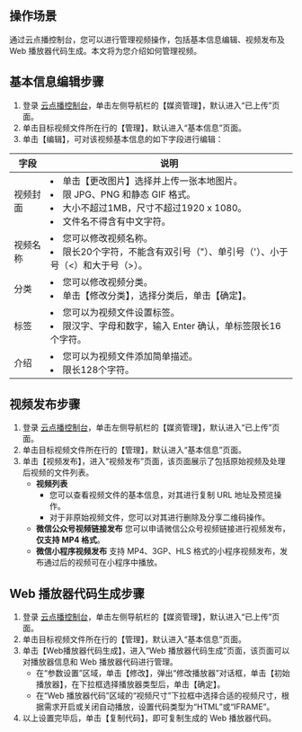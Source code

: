 ## 操作场景
通过云点播控制台，您可以进行管理视频操作，包括基本信息编辑、视频发布及 Web 播放器代码生成。本文将为您介绍如何管理视频。

## 基本信息编辑步骤
1. 登录 [云点播控制台](https://console.cloud.tencent.com/vod/overview)，单击左侧导航栏的【媒资管理】，默认进入“已上传”页面。
2. 单击目标视频文件所在行的【管理】，默认进入“基本信息”页面。
3. 单击【编辑】，可对该视频基本信息的如下字段进行编辑：

| 字段     | 说明                                                         |
| -------- | ------------------------------------------------------------ |
| 视频封面 | <li>单击【更改图片】选择并上传一张本地图片。<br><li>限 JPG、PNG 和静态 GIF 格式。<br><li>大小不超过1MB，尺寸不超过1920 x 1080。<br><li>文件名不得含有中文字符。 |
| 视频名称 |  <li>您可以修改视频名称。<br><li>限长20个字符，不能含有双引号（"）、单引号（'）、小于号（<）和大于号（>）。 |
|分类     |  <li>您可以修改视频分类。<br><li>单击【修改分类】，选择分类后，单击【确定】。 |
| 标签     | <li>您可以为视频文件设置标签。<br><li>限汉字、字母和数字，输入 Enter 确认，单标签限长16个字符。 |
| 介绍     | <li>您可以为视频文件添加简单描述。<br><li>限长128个字符。                |

## 视频发布步骤
1. 登录 [云点播控制台](https://console.cloud.tencent.com/vod/overview)，单击左侧导航栏的【媒资管理】，默认进入“已上传”页面。
2. 单击目标视频文件所在行的【管理】，默认进入“基本信息”页面。
3. 单击【视频发布】，进入“视频发布”页面，该页面展示了包括原始视频及处理后视频的文件列表。
	- **视频列表**
		- 您可以查看视频文件的基本信息，对其进行复制 URL 地址及预览操作。
		- 对于非原始视频文件，您可以对其进行删除及分享二维码操作。
	- **微信公众号视频链接发布**
		您可以申请微信公众号视频链接进行视频发布，**仅支持 MP4 格式**。
	- **微信小程序视频发布**
		支持 MP4、3GP、HLS 格式的小程序视频发布，发布通过后的视频可在小程序中播放。
	

## Web 播放器代码生成步骤
1. 登录 [云点播控制台](https://console.cloud.tencent.com/vod/overview)，单击左侧导航栏的【媒资管理】，默认进入“已上传”页面。
2. 单击目标视频文件所在行的【管理】，默认进入“基本信息”页面。
3. 单击【Web播放器代码生成】，进入“Web 播放器代码生成”页面，该页面可以对播放器信息和 Web 播放器代码进行管理。
	- 在“参数设置”区域，单击【修改】，弹出“修改播放器”对话框，单击【初始播放器】，在下拉框选择播放器类型后，单击【确定】。
	- 在“Web 播放器代码”区域的“视频尺寸”下拉框中选择合适的视频尺寸，根据需求开启或关闭自动播放，设置代码类型为“HTML”或“IFRAME”。
4. 以上设置完毕后，单击【复制代码】，即可复制生成的 Web 播放器代码。


